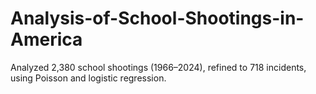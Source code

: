 # Analysis-of-School-Shootings-in-America
Analyzed 2,380 school shootings (1966–2024), refined to 718 incidents, using Poisson and logistic regression.
